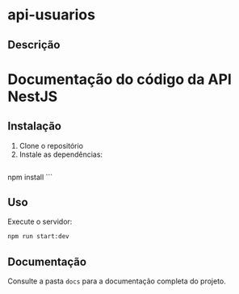 # api-usuarios

## Descrição
# Documentação do código da API NestJS

## Instalação
1. Clone o repositório
 2. Instale as dependências:
    ```bash
   npm install
    ```

## Uso
Execute o servidor:
```bash
npm run start:dev
```

## Documentação
Consulte a pasta `docs` para a documentação completa do projeto.
